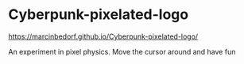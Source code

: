 # Cyberpunk-pixelated-logo

https://marcinbedorf.github.io/Cyberpunk-pixelated-logo/

An experiment in pixel physics. Move the cursor around and have fun
